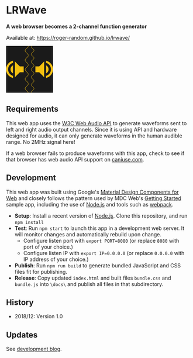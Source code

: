 # LRWave
__A web browser becomes a 2-channel function generator__

Available at: https://roger-random.github.io/lrwave/

![LRWave Icon](LRWaveLogo128.png "LRWave")

## Requirements

This web app uses the [W3C Web Audio API](https://www.w3.org/TR/webaudio/)
to generate waveforms sent to left and right audio output channels. Since it is
using API and hardware designed for audio, it can only generate waveforms in the
human audible range. No 2MHz signal here!

If a web browser fails to produce waveforms with this app, check to see if
that browser has web audio API support on
[caniuse.com](https://www.caniuse.com/#search=web%20audio).

## Development

This web app was built using Google's
[Material Design Components for Web](https://material.io/develop/web/) and
closely follows the pattern used by MDC Web's
[Getting Started](https://material.io/develop/web/docs/getting-started/)
sample app, including the use of [Node.js](https://nodejs.org) and tools such as
[webpack](https://webpack.js.org/).

* __Setup__: Install a recent version of [Node.js](https://nodejs.org). Clone
this repository, and run `npm install`
* __Test__: Run `npm start` to launch this app in a development web server. It
will monitor changes and automatically rebuild upon change.
  * Configure listen port with `export PORT=8080` (or replace `8080` with port of your choice.)
  * Configure listen IP with `export IP=0.0.0.0` (or replace `0.0.0.0` with IP address of your choice.)
* __Publish__: Run `npm run build` to generate bundled JavaScript and CSS files
fit for publishing.
* __Release__: Copy updated `index.html` and built files `bundle.css` and
`bundle.js` into `\docs\` and publish all files in that subdirectory.

## History

* 2018/12: Version 1.0

## Updates

See [development blog](https://newscrewdriver.com/category/projects/lrwave/).
